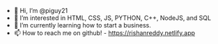 - 👋 Hi, I’m @piguy21
- 👀 I’m interested in HTML, CSS, JS, PYTHON, C++, NodeJS, and SQL
- 🌱 I’m currently learning how to start a business.
- 📫 How to reach me on github! - https://rishanreddy.netlify.app

<!---
piguy21/piguy21 is a ✨ special ✨ repository because its `README.md` (this file) appears on your GitHub profile.
You can click the Preview link to take a look at your changes.
--->
